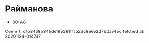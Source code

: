 # Райманова
- [30: AC](30.md)

Commit: d1b34d8b845de195261f1aa2dc8e6e227b2a945c
 fetched at: 20201124-014747
